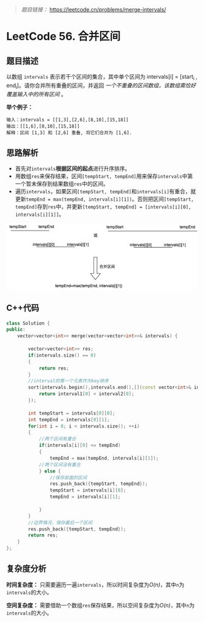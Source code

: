 > *题目链接：* https://leetcode.cn/problems/merge-intervals/

# LeetCode 56. 合并区间

## 题目描述

以数组 `intervals` 表示若干个区间的集合，其中单个区间为 intervals[i] = [start<sub>i</sub> , end<sub>i</sub>]。请你合并所有重叠的区间，并返回 *一个不重叠的区间数组，该数组需恰好覆盖输入中的所有区间* 。

**举个例子：**

```
输入：intervals = [[1,3],[2,6],[8,10],[15,18]]
输出：[[1,6],[8,10],[15,18]]
解释：区间 [1,3] 和 [2,6] 重叠, 将它们合并为 [1,6].
```

## 思路解析

* 首先对`intervals`**根据区间的起点**进行升序排序。
* 用数组`res`来保存结果，区间`[tempStart, tempEnd]`用来保存`intervals`中第一个暂未保存到结果数组`res`中的区间。
* 遍历`intervals`，如果区间`[tempStart, tempEnd]`和`intervals[i]`有重合，就更新`tempEnd = max(tempEnd, intervals[i][1])`。否则把区间`[tempStart, tempEnd]`存到`res`中，并更新`[tempStart, tempEnd] = [intervals[i][0], intervals[i][1]]`。

![](../../pic/lc-0056-01.png)

## C++代码

```cpp
class Solution {
public:
    vector<vector<int>> merge(vector<vector<int>>& intervals) {
        
        vector<vector<int>> res;
        if(intervals.size() == 0)
        {
            return res;
        }
        //interval的第一个元素作为key排序
        sort(intervals.begin(),intervals.end(),[](const vector<int>& interval1,const vector<int>& interval2){
            return interval1[0] < interval2[0];
        });
        
        int tempStart = intervals[0][0];
        int tempEnd = intervals[0][1];
        for(int i = 0; i < intervals.size(); ++i)
        {
            //两个区间有重合
            if(intervals[i][0] <= tempEnd)
            {
                tempEnd = max(tempEnd, intervals[i][1]);
            //两个区间没有重合
            } else {
                //保存前面的区间
                res.push_back({tempStart, tempEnd});
                tempStart = intervals[i][0];
                tempEnd = intervals[i][1];
                
            }
        }
        //边界情况，保存最后一个区间
        res.push_back({tempStart, tempEnd});
        return res;
    }
};
```

## 复杂度分析

**时间复杂度：** 只需要遍历一遍`intervals`，所以时间复杂度为*O(n)*，其中`n`为`intervals`的大小。

**空间复杂度：** 需要借助一个数组`res`保存结果，所以空间复杂度为*O(n)*，其中`n`为`intervals`的大小。
